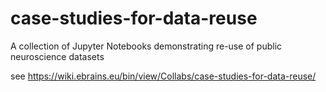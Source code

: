 # case-studies-for-data-reuse
A collection of Jupyter Notebooks demonstrating re-use of public neuroscience datasets

see https://wiki.ebrains.eu/bin/view/Collabs/case-studies-for-data-reuse/